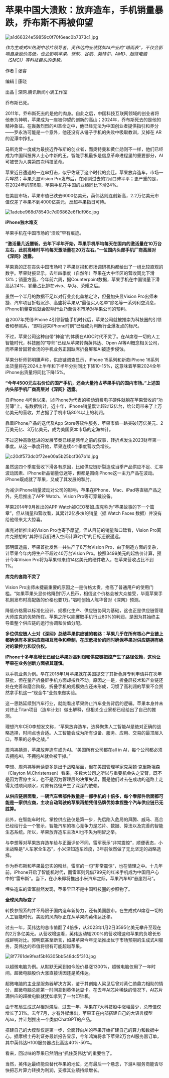 # 苹果中国大溃败：放弃造车，手机销量暴跌，乔布斯不再被仰望

![a1d66324e59859c0f70f6eac0b7373c1.jpg](https://raw.githubusercontent.com/qqhsx/qqnews_image/main/2024/03/07/苹果中国大溃败：放弃造车，手机销量暴跌，乔布斯不再被仰望/a1d66324e59859c0f70f6eac0b7373c1.jpg)

_作为生成式AI热潮中芯片领导者，英伟达的业绩犹如AI产业的“晴雨表”，不仅会影响自身股价高低，也会影响苹果、微软、谷歌、英特尔、AMD、超微电脑（SMCI）等科技巨头的走势。_

作者 | 张睿

编辑 | 康晓

出品 | 深网.腾讯新闻小满工作室

乔布斯已死。

2011年，乔布斯死去的是他的肉身。自此之后，中国科技互联网领域的创业者将他奉为神明，苹果成为一座被仰望的创新的高山；2024年，乔布斯死去的是他的精神象征。在轰轰烈烈的AI革命之中，他已经无法为中国创业者提供指引和养分——罗永浩可能是一个意外，他还没有从锤子手机的失败中吸取教训，又掉在
AR的泥潭中挣扎。

马斯克曾一度成为最接近乔布斯的创业者，而奥特曼和黄仁勋则不一样，他们已经成为中国科技界人士心中新的王。智能手机最多是信息革命进程里的重要部分，AI可被誉为人类第四次科技革命。

苹果近日遭遇的一连串打击，似乎佐证了这个时代的变迁。苹果放弃造车，市场一片哗然；苹果头显Vision
Pro发布后，在刚刚过去的2月口碑平平；更严重的是，在2024年的前6周，苹果手机在中国的业绩同比下滑24%。

在美股市场，苹果市值已跌去6000亿美元，英伟达则连创新高，2.2万亿美元市值仅差了苹果不到4000亿美元，反超苹果指日可待。

![1adebe968d78540c7d06862e6f1df96c.jpg](https://raw.githubusercontent.com/qqhsx/qqnews_image/main/2024/03/07/苹果中国大溃败：放弃造车，手机销量暴跌，乔布斯不再被仰望/1adebe968d78540c7d06862e6f1df96c.jpg)

**iPhone独木难支**

苹果手机在中国市场的“溃败”早有痕迹。

**“激活量几近腰斩。去年下半年开始，苹果手机平均每天在国内的激活量在10万台左右，此前高峰时平均每天激活量在20万左右。”一位国内头部手机厂商高层对《深网》透露。**

苹果真的正在丧失中国市场吗？苹果财报和市场调研机构都给出了一组比较直观的数字。苹果财报显示，去年四季度（自然年）苹果在大中华区的营收同比下滑13%；销量方面，今年前六周，据Counterpoint数据，苹果手机在中国销量下滑高达24%，销量占比排在vivo、华为、荣耀之后。

虽然一个半月的数据不足以对行业变化盖棺定论，但叠加头显Vision
Pro出师未捷、汽车项目折戟沉沙、高盛将苹果从“最佳买入名单”除名等一系列利空消息，iPhone销量变动就会影响行业乃至资本市场对苹果公司的预判。

自2007年凭借iPhone 4引领智能手机时代后，苹果公司就被推崇为科技圈的引领者和参照系，“即将迎来iPhone时刻”已经成为判断行业爆发点的标尺。

不过，苹果公司这种自带“神谕”的体质在AIGC时代不灵了。在AI席卷一切的人工智能时代，科技圈的“导师”已经从苹果转向英伟达、Open
AI等AI概念相关公司，而苹果曾固若金汤的手机业务正因缺席折叠屏和AI被逐步侵蚀。

苹果分析师郭明錤声称，供应链调查显示，iPhone 15系列和新款iPhone
16系列出货量将在2024上半年和下半年分别同比下降10-15%，这意味着苹果2024全年iPhone出货量将同比下降15%。

**“今年4500元左右价位的国产手机，还会大量抢占苹果手机的国内市场。”上述国内头部手机厂商高层对《深网》透露。**

自iPhone
4问世以来，以iPhone为代表的移动消费电子硬件就躺在苹果营收的“功劳簿”上。有数据统计，近十年，iPhone销量累计超过12亿台，给公司带来了上万亿美元的营收，并占据了手机市场80%以上的利润。

靠着iPhone产品的迭代及App Store等软件服务，苹果市值一路突破1万亿美元、2万美元亿、3万亿美元，成为美国资本市场的定海神针。

不过这种高歌猛进的发展节奏已经是两年之前的叙事，转折点发生2023财年第一季度。从这一季度开始，苹果连续4个季度营收负增长。

![c20df573dc0f72ee00a5b25bcf367b1d.jpg](https://raw.githubusercontent.com/qqhsx/qqnews_image/main/2024/03/07/苹果中国大溃败：放弃造车，手机销量暴跌，乔布斯不再被仰望/c20df573dc0f72ee00a5b25bcf367b1d.jpg)

虽然这四个季度营收下滑各有原因，比如供应链断裂造成当季产品供应不足、汇率波动因素、iPhone新品销量低迷等，但都是围绕iPhone这一主力产品在波动。iPhone既成就了苹果，又成了其发展的掣肘。

为减少iPhone销量波动对公司的影响，苹果在iPhone、Mac、iPad等直板产品之外，先后推出了APP Watch、Vision Pro等可穿戴设备。

苹果2014年9月推出的APP Watch被CEO蒂姆.库克称为“苹果故事的下一个篇章”，但从销量和营收看，其累计2亿多块的销量（据 Watch Faces
数据）并没有给他带来太大惊喜。

库克对新推出的Vision Pro也寄予厚望，但从目前的销量和口碑看，Vision Pro离库克预想的“其将带我们进入空间计算时代”的目标还很遥远。

郭明錤透露，苹果首批发售一共生产了8万台Vision Pro，由于制造方面的复杂，计苹果今年内将生产不超过40万台Vision
Pro。按照3499美元的起售价计算，预计今年Vision Pro将为苹果带来约14亿美元的硬件收入，在苹果营收占比不到1%。

**库克的套路不灵了**

Vision
Pro出师未捷最重要的原因之一是价格太贵，抬高了普通用户的使用门槛。“如果苹果头显价格降到1万人民币，相信这个价格会被大众接受，毕竟苹果手机刚发布时高配版的价格也要1万。”唱吧创始人陈华曾对《深网》预测。

降低价格需以标准化设计、规模化生产、供应链协同为基础，这也正是供应链管理大师库克的优势所在。苹果之所以能攫取手机行业80%的利润，是因为其始终主导着整个供应链的运行协调和价值分配。

**多位供应链人士对《深网》总结苹果供应链的套路：苹果几乎在所有核心产业链上都确保有多家供应商相互竞争和牵制，在压低报价的同时确保苹果对供应链拥有绝对的掌控力和议价权。**

**iPhone十多年高增长已经让苹果对高利润和供应链把控产生了路径依赖，这也让苹果在业务创新方面极其谨慎。**

以手机业务为例。早在2018年1月苹果就在美国提交了其折叠屏专利申请并在次年获批，但在量产折叠屏手机方面却按兵不动。原因之一是，折叠屏技术和产业链还处在完善和磨合阶段，折叠手机的规模效应还未形成，习惯了高利润的苹果不会贸然拿手机这一“现金牛”业务来做实验。

这一思路延续到汽车行业，就能看出苹果终止汽车业务背后的逻辑。苹果本身并未对终止Titan项目（造车计划）做出解释，但相关企业家都已经给出了自己的推测。

理想汽车CEO李想发文称，“苹果放弃造车，选择聚焦人工智能AI是绝对正确的战略选择，时间点也合适。人工智能会成为所有设备、服务、应用、交易的最顶层入口，苹果的必争之战。”

周鸿祎猜测，苹果放弃造车或为AI。“美国所有公司都在all in AI，每个公司都必须去拥抱AI，不拥抱AI就会被干掉。”

李想、周鸿祎等解读更多是出于战略层面，但在美国管理学家克莱顿·克里斯坦森 （Clayton
M.Christensen）看来，多数大公司之所以与重要机会失之交臂，既不是因为官僚主义，也不是因为管理层的决策失误，而是他们过去在成功的道路上走得太过顺风顺水，对原有路径产生了深深的依赖。

**从供应链层面看，一辆汽车零部件数量是一部手机的十倍多，每个零部件后面都可能是一家供应商，主攻自动驾驶的苹果再想凭借品牌优势拿捏整个汽车供应链已无胜算。**

此外，在智能车时代，掌控供应链仅是第一步，先后陷入危局的拜腾、威马、高合已经给行业一个警示，智能汽车的核心竞争力是芯片、数据、算法以及完善的智能生态系统。所以，苹果放弃造车主攻AI也不失为明智之举。

与李想等对苹果放弃造车给与正面评价不同，雷军表示“非常震惊”，顺便表态，小米战略是“人车家全生态”，小米深知造车难度，3年前依然做了无比坚定的战略选择。

作为乔布斯和苹果最忠实的粉丝，雷军的一句“非常震惊”，也在情理之中。十几年前，iPhone开启了智能机时代，而雷军则凭借799元的红米手机成为中国用户心中的“雷布斯”。当下，在小米即将推出小米汽车之际，苹果汽车却“悬崖烈马”。

埋头造车的雷军赫然发现，苹果早已不是中国科技圈的参照物了。

**全球风向标变了**

转换参照系的并不局限于国内造车新势力，还有美国股市。在生成式AI席卷一切的人工智能时代，美股的风向标正在从苹果向英伟达迁移。

过去一年，英伟达的总市值翻了4倍多，从2023年1月2日3595亿美元攀升至现在的2万多亿美元。从营收增速看，英伟达动辄200%的营收增速和苹果的负增长形成鲜明对比。郭明錤甚至断言，如果苹果今年无法推出优于市场预期的生成式AI服务，英伟达的市值将很有可能超越苹果。

![8f7761de9feaf5b16305bb548dc5f310.jpg](https://raw.githubusercontent.com/qqhsx/qqnews_image/main/2024/03/07/苹果中国大溃败：放弃造车，手机销量暴跌，乔布斯不再被仰望/8f7761de9feaf5b16305bb548dc5f310.jpg)

以超微电脑为例。从默默无闻到如今股价暴涨1300%，超微电脑仅用了一年时间。超微电脑股价大涨直接诱因还是英伟达。

超微电脑的主业是服务器解决方案，鉴于其创始人梁见后曾对黄仁勋鼎力相助的情分，超微电脑总能第一时间拿到英伟达显卡。在去年AI芯片稀缺的情况下，AI芯片满供应的超微电脑就犹如拿到了一台印钞机。

由于布局生成式AI相对滞后，过去一年，苹果在7大科技股中涨幅最少，总市值仅增长了31%。去年7月，才有外媒爆出，苹果正在内部搭建自己的大语言模型Ajax，并计划推出一个类似ChatGPT的产品。

搭建自己的大模型仅是第一步，全面转向AI的苹果开始扩建自己的算力和数据中心。据摩根士丹利证券最新报告显示，今年鸿海将拿下苹果2万台AI服务器订单，其中英伟达H100服务器占比高达40%-50%。

看来，回过味的苹果已然明白“抓住英伟达”的重要性了。

当然，英伟达最终能否替代苹果的地位，还有最后一个悬念，下游AI服务商能否尽快把芯片算力转换为利润，支撑其业绩持续增长。


